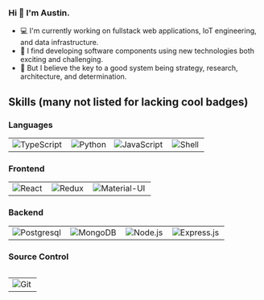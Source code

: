 ### Hi 👋 I'm Austin.

- 💻 I'm currently working on fullstack web applications, IoT engineering, and data infrastructure.
- 🧩 I find developing software components using new technologies both exciting and challenging.
- 🔑 But I believe the key to a good system being strategy, research, architecture, and determination.

## Skills (many not listed for lacking cool badges)

### Languages
<table>
  <tr>
        <td><img alt="TypeScript" align="left" src="https://img.shields.io/badge/typescript%20-%23007ACC.svg?&style=for-the-badge&logo=typescript&logoColor=white" /></td>
    <td><img alt="Python" src="https://img.shields.io/badge/python%20-%2314354C.svg?&style=for-the-badge&logo=python&logoColor=white" /></td>
    <td><img alt="JavaScript" align="left" src="https://img.shields.io/badge/javascript%20-%23323330.svg?&style=for-the-badge&logo=javascript&logoColor=%23F7DF1E" /></td>
     <td><img alt="Shell" align="left" src="https://img.shields.io/badge/shell_script%20-%23121011.svg?&style=for-the-badge&logo=gnu-bash&logoColor=white" /></td>
  </tr>
</table>

### Frontend 

<table>
  <tr>
        <td><img alt="React" align="left" src="https://img.shields.io/badge/react%20-%2320232a.svg?&style=for-the-badge&logo=react&logoColor=%2361DAFB" /></td>
    <td><img alt="Redux" align="left" src="https://img.shields.io/badge/redux%20-%23593d88.svg?&style=for-the-badge&logo=redux&logoColor=white" /></td>
    <td><img alt="Material-UI" align="left" src="https://img.shields.io/badge/material%20ui%20-%230081CB.svg?&style=for-the-badge&logo=material-ui&logoColor=white" /></td>
  </tr>
 </table>

### Backend

<table>
  <tr>
    <td><img alt="Postgresql" align="left" src="https://img.shields.io/badge/postgres-%23316192.svg?&style=for-the-badge&logo=postgresql&logoColor=white" /></td>
    <td><img alt="MongoDB" align="left" src="https://img.shields.io/badge/MongoDB-%234ea94b.svg?&style=for-the-badge&logo=mongodb&logoColor=white" /></td>
    <td><img alt="Node.js" align="left" src="https://img.shields.io/badge/node.js%20-%2343853D.svg?&style=for-the-badge&logo=node.js&logoColor=white" /></td>
    <td><img alt="Express.js" align="left" src="https://img.shields.io/badge/express.js%20-%23404d59.svg?&style=for-the-badge" /></td>
  </tr>
<table />

### Source Control
  
<table>
  <tr>
    <td><img alt="Git" align="left" src="https://img.shields.io/badge/git%20-%23F05033.svg?&style=for-the-badge&logo=git&logoColor=white" /></td>
  </tr>
</table>

[linkedin]: https://www.linkedin.com/in/steven-austin-webb/
